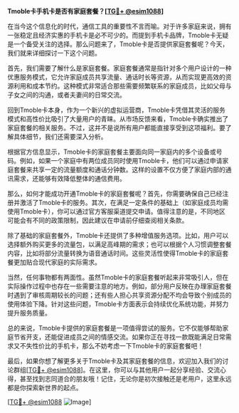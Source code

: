 **Tmoble卡手机卡是否有家庭套餐？[[TG💪+ @esim1088](https://t.me/s/esim1088)]**

在当今这个信息化的时代，通信工具的重要性不言而喻。对于许多家庭来说，拥有一张稳定且经济实惠的手机卡是必不可少的。而提到手机卡品牌，Tmoble卡无疑是一个备受关注的选择。那么问题来了，Tmoble卡是否提供家庭套餐呢？今天，我们就来详细探讨一下这个问题。

首先，我们需要了解什么是家庭套餐。家庭套餐通常是指针对多个用户设计的一种优惠服务模式，它允许家庭成员共享流量、通话时长等资源，从而实现更高效的资源利用和成本节约。这种模式非常适合那些需要频繁联系的家庭成员，比如父母与子女之间的沟通，或者夫妻间的日常交流。

回到Tmoble卡本身，作为一个新兴的虚拟运营商，Tmoble卡凭借其灵活的服务模式和高性价比吸引了大量用户的青睐。从市场反馈来看，Tmoble卡确实推出了家庭套餐的相关服务。不过，这并不是说所有用户都能直接享受到这项福利。要了解具体细节，我们还需要深入分析。

根据官方信息显示，Tmoble卡的家庭套餐主要面向同一家庭内的多个设备或号码。例如，如果一个家庭中有两位成员同时使用Tmoble卡，他们可以通过申请家庭套餐来共享一定的流量额度和通话分钟数。这样的设置不仅方便了家庭内部的通讯需求，还能够有效降低整体的通信费用。

那么，如何才能成功开通Tmoble卡的家庭套餐呢？首先，你需要确保自己已经注册并激活了Tmoble卡的服务。其次，在满足一定条件的基础上（如家庭成员均需使用Tmoble卡），你可以通过官方客服渠道提交申请。值得注意的是，不同地区可能会有不同的政策限制，因此建议在申请前仔细查阅相关条款。

除了基础的家庭套餐外，Tmoble卡还提供了多种增值服务选项。比如，用户可以选择额外购买更多的流量包，以满足高峰期的需求；也可以根据个人习惯调整套餐内容，比如将部分流量转换为语音通话时间。这些灵活性使得Tmoble卡的家庭套餐更加贴合现代家庭的实际需求。

当然，任何事物都有两面性。虽然Tmoble卡的家庭套餐听起来非常吸引人，但在实际操作过程中也存在一些需要注意的地方。例如，部分用户反映在办理家庭套餐时遇到了审核周期较长的问题；还有些人担心共享资源分配不均会导致个别成员的使用体验下降。针对这些问题，Tmoble卡方面表示会持续优化系统功能，并努力提升服务质量。

总的来说，Tmoble卡提供的家庭套餐是一项值得尝试的服务。它不仅能够帮助家庭节省开支，还能促进成员之间的情感交流。如果你正在寻找一款既能满足日常需求又不失性价比的手机卡，那么不妨考虑一下Tmoble卡的家庭套餐吧！

最后，如果你想了解更多关于Tmoble卡及其家庭套餐的信息，欢迎加入我们的讨论群组[[TG💪+ @esim1088](https://t.me/s/esim1088)]。在这里，你可以与其他用户一起分享经验、交流心得，甚至找到志同道合的朋友哦！记住，无论你是初次接触还是老用户，这里永远都是你探索新世界的起点。

[[TG💪+ @esim1088](https://t.me/s/esim1088) ![Image](https://i.postimg.cc/4NQfJmqS/Snipaste-2025-05-13-00-14-12.png)]